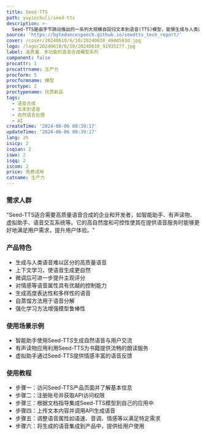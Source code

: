 ```yaml
---
title: Seed-TTS
path: yuyinchuli/seed-tts
description: >-
  Seed-TTS是由字节跳动推出的一系列大规模自回归文本到语音(TTS)模型，能够生成与人类语音难以区分的语音。它在语音上下文学习、说话人相似度和自然度方面表现出色，通过微调可进一步提升主观评分。Seed-TTS还提供了对情感等语音属性的优越控制能力，并能生成高度表达性和多样性的语音。此外，提出了一种自蒸馏方法用于语音分解，以及一种增强模型鲁棒性、说话人相似度和控制性的强化学习方法。还展示了Seed-TTS模型的非自回归(NAR)变体Seed-TTSDiT，它采用完全基于扩散的架构，不依赖于预先估计的音素持续时间，通过端到端处理进行语音生成。
source: 'https://bytedancespeech.github.io/seedtts_tech_report/'
cover: /cover/20240610/6/10/20240610_494d583d.jpg
logo: /logo/20240610/6/10/20240610_9193527f.jpg
label: 高质量、多功能的语音合成模型系列
component: false
procattr: 1
procattrname: 生产力
procform: 5
procformname: 模型
proctype: 2
proctypename: 优质新品
tags:
  - 语音合成
  - 文本到语音
  - 自然语言处理
  - AI
createTime: '2024-06-06 08:39:17'
updateTime: '2024-06-06 08:39:17'
lang: zh
isicp: 2
isqian: 2
iswx: 2
isqq: 2
iscom: 2
price: 免费试用
catname: 生产力
---
```




### 需求人群
"Seed-TTS适合需要高质量语音合成的企业和开发者，如智能助手、有声读物、虚拟助手、语音交互系统等。它的高自然度和可控性使其在提供语音服务时能够更好地满足用户需求，提升用户体验。"

### 产品特色
* 生成与人类语音难以区分的高质量语音
* 上下文学习，使语音生成更自然
* 微调后可进一步提升主观评分
* 对情感等语音属性具有优越的控制能力
* 生成高度表达性和多样性的语音
* 自蒸馏方法用于语音分解
* 强化学习方法增强模型鲁棒性

### 使用场景示例
* 智能助手使用Seed-TTS生成自然语音与用户交流
* 有声读物应用利用Seed-TTS为书籍提供流畅的朗读服务
* 虚拟助手通过Seed-TTS提供情感丰富的语音反馈

### 使用教程
* 步骤一：访问Seed-TTS产品页面并了解基本信息
* 步骤二：注册账号并获取API访问权限
* 步骤三：根据文档指导集成Seed-TTS模型到自己的应用中
* 步骤四：上传文本内容并调用API生成语音
* 步骤五：调整语音属性如语速、音调、情感等以满足特定需求
* 步骤六：将生成的语音集成到产品中，提供给用户使用

  

